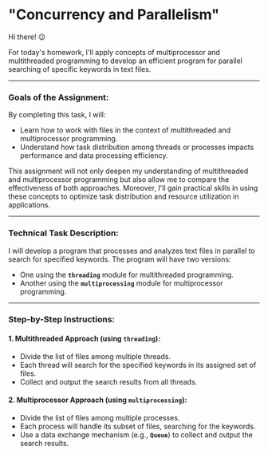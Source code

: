 # "Concurrency and Parallelism"

Hi there! 😉

For today's homework, I'll apply concepts of multiprocessor and multithreaded programming to develop an efficient program for parallel searching of specific keywords in text files.

---

### Goals of the Assignment:

By completing this task, I will:
- Learn how to work with files in the context of multithreaded and multiprocessor programming.
- Understand how task distribution among threads or processes impacts performance and data processing efficiency.

This assignment will not only deepen my understanding of multithreaded and multiprocessor programming but also allow me to compare the effectiveness of both approaches. Moreover, I'll gain practical skills in using these concepts to optimize task distribution and resource utilization in applications.

---

### Technical Task Description:

I will develop a program that processes and analyzes text files in parallel to search for specified keywords. The program will have two versions:
- One using the **`threading`** module for multithreaded programming.
- Another using the **`multiprocessing`** module for multiprocessor programming.

---

### Step-by-Step Instructions:

#### **1. Multithreaded Approach (using `threading`):**
- Divide the list of files among multiple threads.
- Each thread will search for the specified keywords in its assigned set of files.
- Collect and output the search results from all threads.

#### **2. Multiprocessor Approach (using `multiprocessing`):**
- Divide the list of files among multiple processes.
- Each process will handle its subset of files, searching for the keywords.
- Use a data exchange mechanism (e.g., **`Queue`**) to collect and output the search results.

